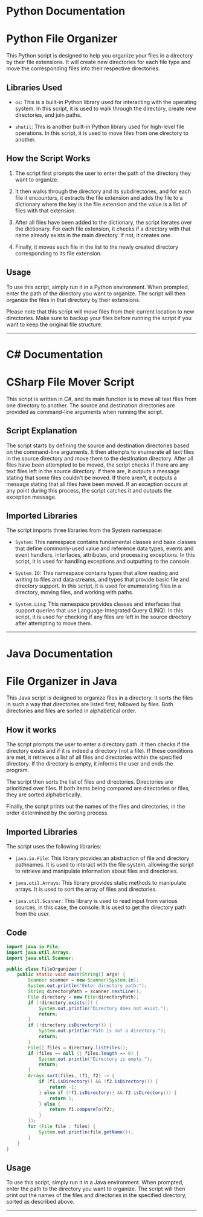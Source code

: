 # Python Documentation

# Python File Organizer

This Python script is designed to help you organize your files in a directory by their file extensions. It will create new directories for each file type and move the corresponding files into their respective directories.

## Libraries Used

- `os`: This is a built-in Python library used for interacting with the operating system. In this script, it is used to walk through the directory, create new directories, and join paths.

- `shutil`: This is another built-in Python library used for high-level file operations. In this script, it is used to move files from one directory to another.

## How the Script Works

1. The script first prompts the user to enter the path of the directory they want to organize.

2. It then walks through the directory and its subdirectories, and for each file it encounters, it extracts the file extension and adds the file to a dictionary where the key is the file extension and the value is a list of files with that extension.

3. After all files have been added to the dictionary, the script iterates over the dictionary. For each file extension, it checks if a directory with that name already exists in the main directory. If not, it creates one.

4. Finally, it moves each file in the list to the newly created directory corresponding to its file extension.

## Usage

To use this script, simply run it in a Python environment. When prompted, enter the path of the directory you want to organize. The script will then organize the files in that directory by their extensions.

Please note that this script will move files from their current location to new directories. Make sure to backup your files before running the script if you want to keep the original file structure.

---

# C# Documentation

# CSharp File Mover Script

This script is written in C#, and its main function is to move all text files from one directory to another. The source and destination directories are provided as command-line arguments when running the script.

## Script Explanation

The script starts by defining the source and destination directories based on the command-line arguments. It then attempts to enumerate all text files in the source directory and move them to the destination directory. After all files have been attempted to be moved, the script checks if there are any text files left in the source directory. If there are, it outputs a message stating that some files couldn't be moved. If there aren't, it outputs a message stating that all files have been moved. If an exception occurs at any point during this process, the script catches it and outputs the exception message.

## Imported Libraries

The script imports three libraries from the System namespace:

- `System`: This namespace contains fundamental classes and base classes that define commonly-used value and reference data types, events and event handlers, interfaces, attributes, and processing exceptions. In this script, it is used for handling exceptions and outputting to the console.

- `System.IO`: This namespace contains types that allow reading and writing to files and data streams, and types that provide basic file and directory support. In this script, it is used for enumerating files in a directory, moving files, and working with paths.

- `System.Linq`: This namespace provides classes and interfaces that support queries that use Language-Integrated Query (LINQ). In this script, it is used for checking if any files are left in the source directory after attempting to move them.

---

# Java Documentation

# File Organizer in Java

This Java script is designed to organize files in a directory. It sorts the files in such a way that directories are listed first, followed by files. Both directories and files are sorted in alphabetical order.

## How it works

The script prompts the user to enter a directory path. It then checks if the directory exists and if it is indeed a directory (not a file). If these conditions are met, it retrieves a list of all files and directories within the specified directory. If the directory is empty, it informs the user and ends the program.

The script then sorts the list of files and directories. Directories are prioritized over files. If both items being compared are directories or files, they are sorted alphabetically.

Finally, the script prints out the names of the files and directories, in the order determined by the sorting process.

## Imported Libraries

The script uses the following libraries:

- `java.io.File`: This library provides an abstraction of file and directory pathnames. It is used to interact with the file system, allowing the script to retrieve and manipulate information about files and directories.

- `java.util.Arrays`: This library provides static methods to manipulate arrays. It is used to sort the array of files and directories.

- `java.util.Scanner`: This library is used to read input from various sources, in this case, the console. It is used to get the directory path from the user.

## Code

```java
import java.io.File;
import java.util.Arrays;
import java.util.Scanner;

public class FileOrganizer {
    public static void main(String[] args) {
        Scanner scanner = new Scanner(System.in);
        System.out.println("Enter directory path:");
        String directoryPath = scanner.nextLine();
        File directory = new File(directoryPath);
        if (!directory.exists()) {
            System.out.println("Directory does not exist.");
            return;
        }
        if (!directory.isDirectory()) {
            System.out.println("Path is not a directory.");
            return;
        }
        File[] files = directory.listFiles();
        if (files == null || files.length == 0) {
            System.out.println("Directory is empty.");
            return;
        }
        Arrays.sort(files, (f1, f2) -> {
            if (f1.isDirectory() && !f2.isDirectory()) {
                return -1;
            } else if (!f1.isDirectory() && f2.isDirectory()) {
                return 1;
            } else {
                return f1.compareTo(f2);
            }
        });
        for (File file : files) {
            System.out.println(file.getName());
        }
    }
}
```

## Usage

To use this script, simply run it in a Java environment. When prompted, enter the path to the directory you want to organize. The script will then print out the names of the files and directories in the specified directory, sorted as described above.

---
